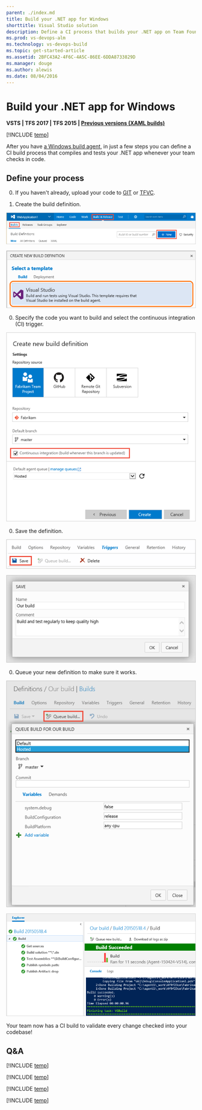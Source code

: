 ```yaml
---
parent: ./index.md
title: Build your .NET app for Windows
shorttitle: Visual Studio solution
description: Define a CI process that builds your .NET app on Team Foundation Server and Visual Studio Team Services.
ms.prod: vs-devops-alm
ms.technology: vs-devops-build
ms.topic: get-started-article
ms.assetid: 2BFC43A2-4F6C-4A5C-86EE-6DDA8733829D
ms.manager: douge
ms.author: alewis
ms.date: 08/04/2016
---
```


# Build your .NET app for Windows

**VSTS | TFS 2017 | TFS 2015 | [Previous versions (XAML builds)](https://msdn.microsoft.com/library/bb558973%28v=vs.120%29.aspx)**

[!INCLUDE [temp](../../_shared/ci-cd-newbies.md)]

After you have [a Windows build agent](../../actions/agents/v2-windows.md), in just a few steps you can define a CI build process that compiles and tests your .NET app whenever your team checks in code.

## Define your process

0. If you haven't already, upload your code to [GIT](../../../git/share-your-code-in-git-vs.md) or [TFVC](../../../tfvc/share-your-code-in-tfvc-vs.md).

0. Create the build definition.

 ![Build tab](../../_shared/_img/create-new-build-definition.png)

 ![New Visual Studio build](_img/dot-net/new-visual-studio-build-from-definition-templates.png)

0. Specify the code you want to build and select the continuous integration (CI) trigger.

 ![CI trigger](../../_shared/_img/create-new-build-definition-settings-repository-git-ci.png)

0. Save the definition.

 ![Save button](../../_shared/_img/build-definition-save-button.png)

 ![Save the build](../../_shared/_img/BldSave.png)

0. Queue your new definition to make sure it works.

 ![Queue the build](../../_shared/_img/queue-build-dialog-box-with-hosted.png)

 ![Completed build](_img/dot-net/visual-studio-build-completed.png)

Your team now has a CI build to validate every change checked into your codebase!


## Q&A

<!-- BEGINSECTION class="md-qanda" -->

[!INCLUDE [temp](../../steps/_shared/msbuild_qa.md)]

[!INCLUDE [temp](../../_shared/qa-definition-common-all-platforms.md)]

[!INCLUDE [temp](../../_shared/qa-agents.md)]

[!INCLUDE [temp](../../_shared/qa-versions.md)]

<!-- ENDSECTION -->
